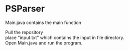 # PSParser
Main.java contains the main function

Pull the repository <br />
place "input.txt" which contains the input in file directory. <br />
Open Main.java and run the program. <br />
